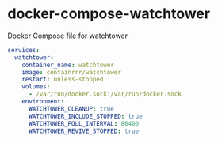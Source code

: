 # docker-compose-watchtower
Docker Compose file for watchtower



```yaml
services:
  watchtower:
    container_name: watchtower
    image: containrrr/watchtower
    restart: unless-stopped
    volumes:
      - /var/run/docker.sock:/var/run/docker.sock
    environment:
      WATCHTOWER_CLEANUP: true
      WATCHTOWER_INCLUDE_STOPPED: true
      WATCHTOWER_POLL_INTERVAL: 86400
      WATCHTOWER_REVIVE_STOPPED: true
```
